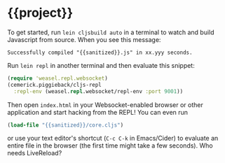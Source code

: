 # {{project}}

To get started, run `lein cljsbuild auto` in a terminal to watch and
build Javascript from source.  When you see this message:
```
Successfully compiled "{{sanitized}}.js" in xx.yyy seconds.
```

Run `lein repl` in another terminal and then evaluate this snippet:

```clojure
(require 'weasel.repl.websocket)
(cemerick.piggieback/cljs-repl
  :repl-env (weasel.repl.websocket/repl-env :port 9001))
```

Then open `index.html` in your Websocket-enabled browser or other
application and start hacking from the REPL!  You can even run

```clojure
(load-file "{{sanitized}}/core.cljs")
```

or use your text editor's shortcut (`C-c C-k` in Emacs/Cider) to
evaluate an entire file in the browser (the first time might take a
few seconds).  Who needs LiveReload?
